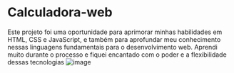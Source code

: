 # Calculadora-web
Este projeto foi uma oportunidade para aprimorar minhas habilidades em HTML, CSS e JavaScript, e também para aprofundar meu conhecimento nessas linguagens fundamentais para o desenvolvimento web. Aprendi muito durante o processo e fiquei encantado com o poder e a flexibilidade dessas tecnologias
![image](https://github.com/GuilhermePires7/Calculadora-web/assets/111422272/ef79c941-1150-4112-9bd3-a598abe1ea04)

